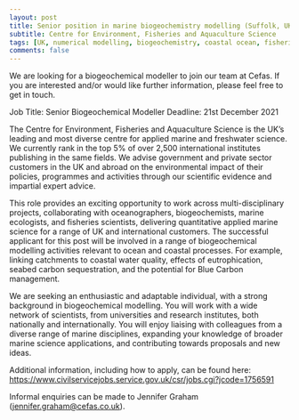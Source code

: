 ```yaml
---
layout: post
title: Senior position in marine biogeochemistry modelling (Suffolk, UK)
subtitle: Centre for Environment, Fisheries and Aquaculture Science
tags: [UK, numerical modelling, biogeochemistry, coastal ocean, fisheries]
comments: false
---
```


We are looking for a biogeochemical modeller to join our team at Cefas. If you are interested and/or would like further information, please feel free to get in touch.

Job Title: Senior Biogeochemical Modeller
Deadline: 21st December 2021

The Centre for Environment, Fisheries and Aquaculture Science is the UK’s leading and most diverse centre for applied marine and freshwater science. We currently rank in the top 5% of over 2,500 international institutes publishing in the same fields. We advise government and private sector customers in the UK and abroad on the environmental impact of their policies, programmes and activities through our scientific evidence and impartial expert advice.

This role provides an exciting opportunity to work across multi-disciplinary projects, collaborating with oceanographers, biogeochemists, marine ecologists, and fisheries scientists, delivering quantitative applied marine science for a range of UK and international customers. The successful applicant for this post will be involved in a range of biogeochemical modelling activities relevant to ocean and coastal processes. For example, linking catchments to coastal water quality, effects of eutrophication, seabed carbon sequestration, and the potential for Blue Carbon management.

We are seeking an enthusiastic and adaptable individual, with a strong background in biogeochemical modelling. You will work with a wide network of scientists, from universities and research institutes, both nationally and internationally. You will enjoy liaising with colleagues from a diverse range of marine disciplines, expanding your knowledge of broader marine science applications, and contributing towards proposals and new ideas.

Additional information, including how to apply, can be found here: https://www.civilservicejobs.service.gov.uk/csr/jobs.cgi?jcode=1756591

Informal enquiries can be made to Jennifer Graham (jennifer.graham@cefas.co.uk).

